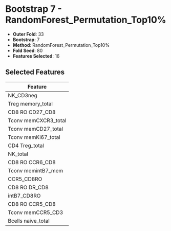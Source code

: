 # Bootstrap 7 - RandomForest_Permutation_Top10%

- **Outer Fold**: 33
- **Bootstrap**: 7
- **Method**: RandomForest_Permutation_Top10%
- **Fold Seed**: 80
- **Features Selected**: 16

## Selected Features

| Feature |
|---------|
| NK_CD3neg |
| Treg memory_total |
| CD8 RO CD27_CD8 |
| Tconv memCXCR3_total |
| Tconv memCD27_total |
| Tconv memKi67_total |
| CD4 Treg_total |
| NK_total |
| CD8 RO CCR6_CD8 |
| Tconv memintB7_mem |
| CCR5_CD8RO |
| CD8 RO DR_CD8 |
| intB7_CD8RO |
| CD8 RO CCR5_CD8 |
| Tconv memCCR5_CD3 |
| Bcells naive_total |
